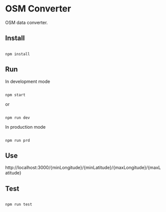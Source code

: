 # OSM Converter 


OSM data converter.


## Install

  ```

npm install

```

## Run

In development mode
```

npm start

```
or
```

npm run dev

```
In production mode
```

npm run prd

```

## Use

http://localhost:3000/{minLongitude}/{minLatitude}/{maxLongitude}/{maxLatitude}
  

## Test


```

npm run test

```